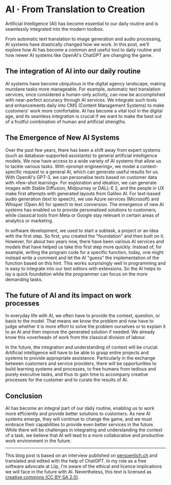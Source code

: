 # AI · From Translation to Creation

Artificial Intelligence (AI) has become essential to our daily routine and is seamlessly integrated into the modern toolbox.

From automatic text translation to image generation and audio processing, AI systems have drastically changed how we work. In this post, we'll explore how AI has become a common and useful tool to daily routine and how newer AI systems like OpenAI's ChatGPT are changing the game.

## The integration of AI into our daily routine

AI systems have become ubiquitous in the digital agency landscape, making mundane tasks more manageable. For example, automatic text translation services, once considered a human-only activity, can now be accomplished with near-perfect accuracy through AI services. We integrate such tools and enhancements daily into CMS (Content Management Systems) to make customers' work more comfortable. AI has become a vital tool in the digital age, and its seamless integration is crucial if we want to make the best out of a fruitful combination of human and artificial strengths.

## The Emergence of New AI Systems

Over the past few years, there has been a shift away from expert systems (such as database-supported assistants) to general artificial intelligence models. We now have access to a wide variety of AI systems that allow us to tackle various tasks. With «prompt engineering», we model a context-specific request to a general AI, which can generate useful results for us. With OpenAI's GPT-3, we can personalise texts based on customer data with «few-shot learning». For exploration and ideation, we can generate images with Stable Diffusion, Midjourney or DALL-E 2, and the people in UX make first attempts with generated layouts from Galileo AI. For text-based audio generation (text to speech), we use Azure services (Microsoft) and Whisper (Open AI) for speech to text conversion. The emergence of new AI systems has enabled us to provide personalised solutions to customers, while classical tools from Meta or Google stay relevant in certain areas of analytics or marketing.

In software development, we used to start a subtask, a project or an idea with the first step. So first, you created the "foundation" and then built on it. However, for about two years now, there have been various AI services and models that have helped us take this first step more quickly. Instead of, for example, writing the program code for a specific function, today, one might instead write a comment and let the AI "guess" the implementation of the function based on this hint. This works surprisingly well in programming and is easy to integrate into our text editors with extensions. So the AI helps to lay a quick foundation while the programmer can focus on the more demanding tasks.

## The future of AI and its impact on work processes

In everyday life with AI, we often have to provide the context, question, or basis to the model. That means we know the problem and now have to judge whether it is more effort to solve the problem ourselves or to explain it to an AI and then improve the generated solution if needed. We already know this «overhead» of work from the classical division of labour.

In the future, the integration and understanding of context will be crucial. Artificial intelligence will have to be able to grasp entire projects and systems to provide appropriate assistance. Particularly in the exchange between customers and service providers, there will be opportunities to build learning systems and processes, to free humans from tedious and purely executive tasks, and thus to gain time to accompany creative processes for the customer and to curate the results of AI.

## Conclusion

AI has become an integral part of our daily routine, enabling us to work more efficiently and provide better solutions to customers. As new AI systems emerge, they will continue to change the game, and we must embrace their capabilities to provide even better services in the future. While there will be challenges in integrating and understanding the context of a task, we believe that AI will lead to a more collaborative and productive work environment in the future.

---

This blog post is based on an interview published on [persoenlich.ch](https://www.persoenlich.com/digital/ki-ist-bei-digitalagenturen-teil-des-teams) and translated and edited with the help of ChatGPT. In my role as a free software advocate at Liip, I'm aware of the ethical and licence implications we will face in the future with AI. Nevertheless, this text is licensed as [creative commons (CC BY-SA 2.0)](https://creativecommons.org/licenses/by-sa/2.0/).
